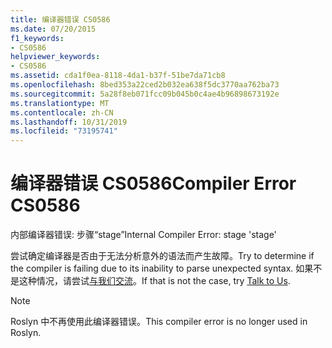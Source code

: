 ```yaml
---
title: 编译器错误 CS0586
ms.date: 07/20/2015
f1_keywords:
- CS0586
helpviewer_keywords:
- CS0586
ms.assetid: cda1f0ea-8118-4da1-b37f-51be7da71cb8
ms.openlocfilehash: 8bed353a22ced2b032ea638f5dc3770aa762ba73
ms.sourcegitcommit: 5a28f8eb071fcc09b045b0c4ae4b96898673192e
ms.translationtype: MT
ms.contentlocale: zh-CN
ms.lasthandoff: 10/31/2019
ms.locfileid: "73195741"
---
```

# <a name="compiler-error-cs0586"></a><span data-ttu-id="42f01-102">编译器错误 CS0586</span><span class="sxs-lookup"><span data-stu-id="42f01-102">Compiler Error CS0586</span></span>

<span data-ttu-id="42f01-103">内部编译器错误: 步骤“stage”</span><span class="sxs-lookup"><span data-stu-id="42f01-103">Internal Compiler Error: stage 'stage'</span></span>

 <span data-ttu-id="42f01-104">尝试确定编译器是否由于无法分析意外的语法而产生故障。</span><span class="sxs-lookup"><span data-stu-id="42f01-104">Try to determine if the compiler is failing due to its inability to parse unexpected syntax.</span></span> <span data-ttu-id="42f01-105">如果不是这种情况，请尝试[与我们交流](/visualstudio/ide/feedback-options)。</span><span class="sxs-lookup"><span data-stu-id="42f01-105">If that is not the case, try [Talk to Us](/visualstudio/ide/feedback-options).</span></span>
 
> [!NOTE]
> <span data-ttu-id="42f01-106">Roslyn 中不再使用此编译器错误。</span><span class="sxs-lookup"><span data-stu-id="42f01-106">This compiler error is no longer used in Roslyn.</span></span>
